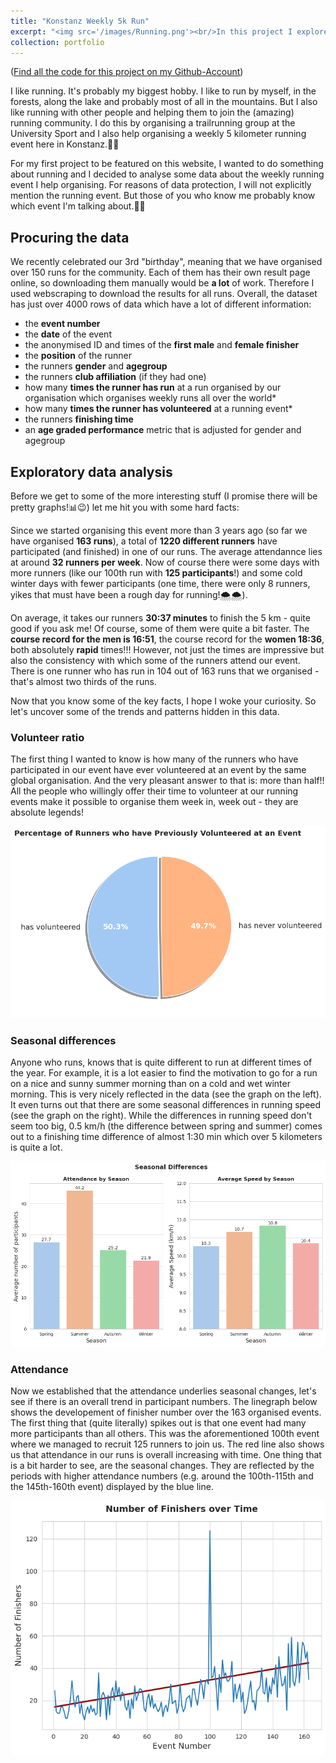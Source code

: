 ```yaml
---
title: "Konstanz Weekly 5k Run"
excerpt: "<img src='/images/Running.png'><br/>In this project I explore some data from a weekly 5 kilometer running event I help organise."
collection: portfolio
---
```

([Find all the code for this project on my Github-Account](https://github.com/moejakob/konstanz5k))

I like running. It's probably my biggest hobby. I like to run by myself, in the forests, along the lake and probably most of all in the mountains. But I also like running with other people and helping them to join the (amazing) running community. I do this by organising a trailrunning group at the University Sport and I also help organising a weekly 5 kilometer running event here in Konstanz.🏃🏃

For my first project to be featured on this website, I wanted to do something about running and I decided to analyse some data about the weekly running event I help organising. For reasons of data protection, I will not explicitly mention the running event. But those of you who know me probably know which event I'm talking about.🌳😉

## Procuring the data
We recently celebrated our 3rd "birthday", meaning that we have organised over 150 runs for the community. Each of them has their own result page online, so downloading them manually would be **a lot** of work. Therefore I used webscraping to download the results for all runs. Overall, the dataset has just over 4000 rows of data which have a lot of different information:

* the **event number**
* the **date** of the event
* the anonymised ID and times of the **first male** and **female finisher**
* the **position** of the runner
* the runners **gender** and **agegroup**
* the runners **club affiliation** (if they had one)
* how many **times the runner has run** at a run organised by our organisation which organises weekly runs all over the world*
* how many **times the runner has volunteered** at a running event*
* the runners **finishing time**
* an **age graded performance** metric that is adjusted for gender and agegroup

## Exploratory data analysis
Before we get to some of the more interesting stuff (I promise there will be pretty graphs!📊😉) let me hit you with some hard facts:

Since we started organising this event more than 3 years ago (so far we have organised **163 runs**), a total of **1220 different runners** have participated (and finished) in one of our runs. The average attendannce lies at around **32 runners per week**. Now of course there were some days with more runners (like our 100th run with **125 participants**!) and some cold winter days with fewer participants (one time, there were only 8 runners, yikes that must have been a rough day for running!🌨️🌨️).

On average, it takes our runners **30:37 minutes** to finish the 5 km - quite good if you ask me! Of course, some of them were quite a bit faster. The **course record for the men is 16:51**, the course record for the **women 18:36**, both absolutely **rapid** times!!! However, not just the times are impressive but also the consistency with which some of the runners attend our event. There is one runner who has run in 104 out of 163 runs that we organised - that's almost two thirds of the runs.

Now that you know some of the key facts, I hope I woke your curiosity. So let's uncover some of the trends and patterns hidden in this data.

### Volunteer ratio
The first thing I wanted to know is how many of the runners who have participated in our event have ever volunteered at an event by the same global organisation. And the very pleasant answer to that is: more than half!! All the people who willingly offer their time to volunteer at our running events make it possible to organise them week in, week out - they are absolute legends!

![Volunteer Ratio](/images/pie.png)

### Seasonal differences
Anyone who runs, knows that is quite different to run at different times of the year. For example, it is a lot easier to find the motivation to go for a run on a nice and sunny summer morning than on a cold and wet winter morning. This is very nicely reflected in the data (see the graph on the left). It even turns out that there are some seasonal differences in running speed (see the graph on the right). While the differences in running speed don't seem too big, 0.5 km/h (the difference between spring and summer) comes out to a finishing time difference of almost 1:30 min which over 5 kilometers is quite a lot.

![Seasonal differences](/images/seasonal_diffs.png)

### Attendance
Now we established that the attendance underlies seasonal changes, let's see if there is an overall trend in participant numbers. The linegraph below shows the developement of finisher number over the 163 organised events. The first thing that (quite literally) spikes out is that one event had many more participants than all others. This was the aforementioned 100th event where we managed to recruit 125 runners to join us. The red line also shows us that attendance in our runs is overall increasing with time. One thing that is a bit harder to see, are the seasonal changes. They are reflected by the periods with higher attendance numbers (e.g. around the 100th-115th and the 145th-160th event) displayed by the blue line.

![Finishers over time](/images/finishers.png)
